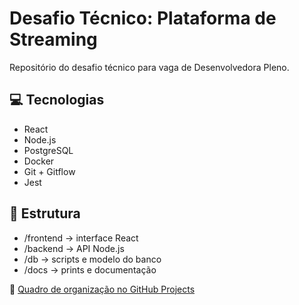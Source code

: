 # Desafio Técnico: Plataforma de Streaming

Repositório do desafio técnico para vaga de Desenvolvedora Pleno.

## 💻 Tecnologias

- React
- Node.js
- PostgreSQL
- Docker
- Git + Gitflow
- Jest

## 📂 Estrutura

- /frontend → interface React
- /backend → API Node.js
- /db → scripts e modelo do banco
- /docs → prints e documentação

🔗 [Quadro de organização no GitHub Projects](https://github.com/imagalhaess/spoti-fly/projects?query=is%3Aopen)
